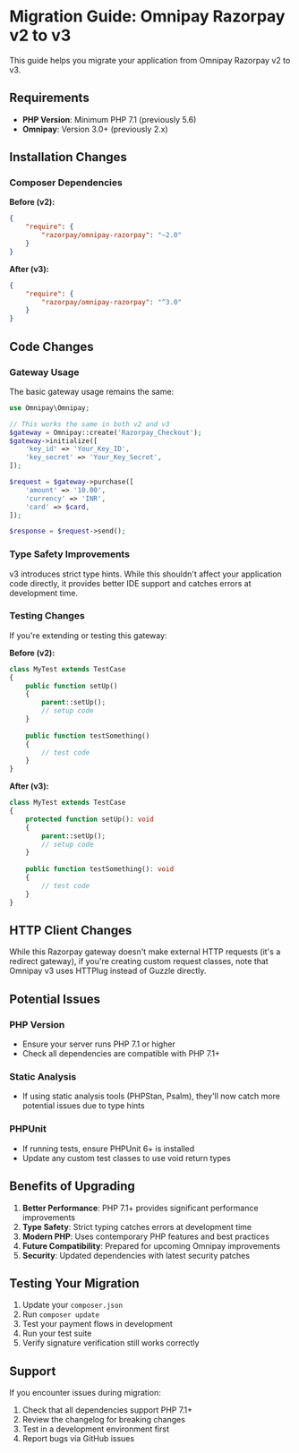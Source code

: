 # Migration Guide: Omnipay Razorpay v2 to v3

This guide helps you migrate your application from Omnipay Razorpay v2 to v3.

## Requirements

- **PHP Version**: Minimum PHP 7.1 (previously 5.6)
- **Omnipay**: Version 3.0+ (previously 2.x)

## Installation Changes

### Composer Dependencies

**Before (v2):**
```json
{
    "require": {
        "razorpay/omnipay-razorpay": "~2.0"
    }
}
```

**After (v3):**
```json
{
    "require": {
        "razorpay/omnipay-razorpay": "^3.0"
    }
}
```

## Code Changes

### Gateway Usage

The basic gateway usage remains the same:

```php
use Omnipay\Omnipay;

// This works the same in both v2 and v3
$gateway = Omnipay::create('Razorpay_Checkout');
$gateway->initialize([
    'key_id' => 'Your_Key_ID',
    'key_secret' => 'Your_Key_Secret',
]);

$request = $gateway->purchase([
    'amount' => '10.00',
    'currency' => 'INR',
    'card' => $card,
]);

$response = $request->send();
```

### Type Safety Improvements

v3 introduces strict type hints. While this shouldn't affect your application code directly, it provides better IDE support and catches errors at development time.

### Testing Changes

If you're extending or testing this gateway:

**Before (v2):**
```php
class MyTest extends TestCase
{
    public function setUp()
    {
        parent::setUp();
        // setup code
    }
    
    public function testSomething()
    {
        // test code
    }
}
```

**After (v3):**
```php
class MyTest extends TestCase
{
    protected function setUp(): void
    {
        parent::setUp();
        // setup code
    }
    
    public function testSomething(): void
    {
        // test code
    }
}
```

## HTTP Client Changes

While this Razorpay gateway doesn't make external HTTP requests (it's a redirect gateway), if you're creating custom request classes, note that Omnipay v3 uses HTTPlug instead of Guzzle directly.

## Potential Issues

### PHP Version
- Ensure your server runs PHP 7.1 or higher
- Check all dependencies are compatible with PHP 7.1+

### Static Analysis
- If using static analysis tools (PHPStan, Psalm), they'll now catch more potential issues due to type hints

### PHPUnit
- If running tests, ensure PHPUnit 6+ is installed
- Update any custom test classes to use void return types

## Benefits of Upgrading

1. **Better Performance**: PHP 7.1+ provides significant performance improvements
2. **Type Safety**: Strict typing catches errors at development time
3. **Modern PHP**: Uses contemporary PHP features and best practices
4. **Future Compatibility**: Prepared for upcoming Omnipay improvements
5. **Security**: Updated dependencies with latest security patches

## Testing Your Migration

1. Update your `composer.json`
2. Run `composer update`
3. Test your payment flows in development
4. Run your test suite
5. Verify signature verification still works correctly

## Support

If you encounter issues during migration:

1. Check that all dependencies support PHP 7.1+
2. Review the changelog for breaking changes
3. Test in a development environment first
4. Report bugs via GitHub issues
